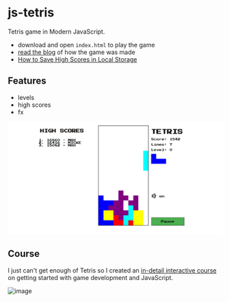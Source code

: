 # js-tetris

Tetris game in Modern JavaScript.

- download and open `index.html` to play the game
- [read the blog](https://michael-karen.medium.com/learning-modern-javascript-with-tetris-92d532bcd057) of how the game was made
- [How to Save High Scores in Local Storage](https://michael-karen.medium.com/how-to-save-high-scores-in-local-storage-7860baca9d68)

## Features

- levels
- high scores
- fx

![tetris picture](assets/share-image-large.png)

## Course

I just can't get enough of Tetris so I created an [in-detail interactive course](https://www.educative.io/courses/game-development-js-tetris) on getting started with game development and JavaScript.

![image](https://user-images.githubusercontent.com/4782776/118137187-36abd880-b405-11eb-8f86-ca868880919e.png)

